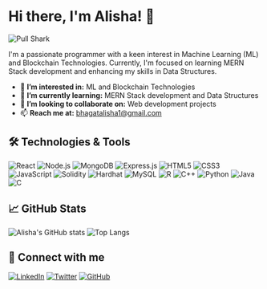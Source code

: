 # Hi there, I'm Alisha! 👋

![Pull Shark](https://img.shields.io/badge/Pull%20Shark-blue)

I'm a passionate programmer with a keen interest in Machine Learning (ML) and Blockchain Technologies. Currently, I'm focused on learning MERN Stack development and enhancing my skills in Data Structures.

- 👀 **I’m interested in:** ML and Blockchain Technologies
- 🌱 **I’m currently learning:** MERN Stack development and Data Structures
- 💞️ **I’m looking to collaborate on:** Web development projects
- 📫 **Reach me at:** [bhagatalisha1@gmail.com](mailto:bhagatalisha1@gmail.com)

## 🛠️ Technologies & Tools

![React](https://img.shields.io/badge/-React-20232A?logo=react&logoColor=61DAFB)
![Node.js](https://img.shields.io/badge/-Node.js-339933?logo=node.js&logoColor=white)
![MongoDB](https://img.shields.io/badge/-MongoDB-47A248?logo=mongodb&logoColor=white)
![Express.js](https://img.shields.io/badge/-Express.js-000000?logo=express&logoColor=white)
![HTML5](https://img.shields.io/badge/-HTML5-E34F26?logo=html5&logoColor=white)
![CSS3](https://img.shields.io/badge/-CSS3-1572B6?logo=css3&logoColor=white)
![JavaScript](https://img.shields.io/badge/-JavaScript-F7DF1E?logo=javascript&logoColor=black)
![Solidity](https://img.shields.io/badge/-Solidity-363636?logo=solidity&logoColor=white)
![Hardhat](https://img.shields.io/badge/-Hardhat-F4A460?logo=hardhat&logoColor=black)
![MySQL](https://img.shields.io/badge/-MySQL-4479A1?logo=mysql&logoColor=white)
![R](https://img.shields.io/badge/-R-276DC3?logo=r&logoColor=white)
![C++](https://img.shields.io/badge/-C++-00599C?logo=cplusplus&logoColor=white)
![Python](https://img.shields.io/badge/-Python-3776AB?logo=python&logoColor=white)
![Java](https://img.shields.io/badge/-Java-007396?logo=java&logoColor=white)
![C](https://img.shields.io/badge/-C-A8B9CC?logo=c&logoColor=white)

## 📈 GitHub Stats

![Alisha's GitHub stats](https://github-readme-stats.vercel.app/api?username=itsAlisha&show_icons=true&theme=radical)
![Top Langs](https://github-readme-stats.vercel.app/api/top-langs/?username=itsAlisha&layout=compact&theme=radical)

## 🔗 Connect with me

[![LinkedIn](https://img.shields.io/badge/-LinkedIn-0077B5?logo=linkedin&logoColor=white)](https://www.linkedin.com/in/alisha-0ba8ab278/)
[![Twitter](https://img.shields.io/badge/-Twitter-1DA1F2?logo=twitter&logoColor=white)](https://x.com/bhagatalisha1)
[![GitHub](https://img.shields.io/badge/-GitHub-181717?logo=github&logoColor=white)](https://github.com/itsAlisha)
